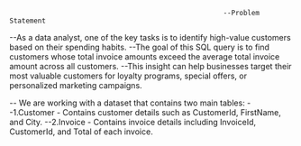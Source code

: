                                                          --Problem Statement
--As a data analyst, one of the key tasks is to identify high-value customers based on their spending habits.
--The goal of this SQL query is to find customers whose total invoice amounts exceed the average total invoice amount across all customers. 
--This insight can help businesses target their most valuable customers for loyalty programs, special offers, or personalized marketing campaigns.
                                                         
                                                
-- We are working with a dataset that contains two main tables:
--1.Customer - Contains customer details such as CustomerId, FirstName, and City.
--2.Invoice - Contains invoice details including InvoiceId, CustomerId, and Total of each invoice.





